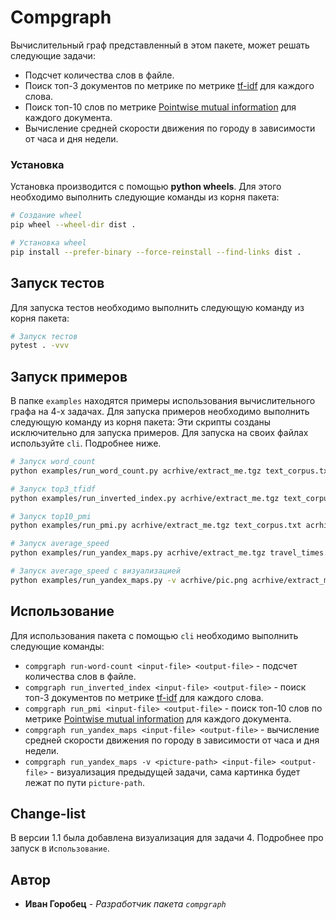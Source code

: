 # Compgraph

Вычислительный граф представленный в этом пакете, может решать следующие задачи:

- Подсчет количества слов в файле.
- Поиск топ-3 документов по метрике по метрике [tf-idf](https://ru.wikipedia.org/wiki/TF-IDF) для каждого слова.
- Поиск топ-10 слов по
  метрике [Pointwise mutual information](https://en.wikipedia.org/wiki/Pointwise_mutual_information) для каждого
  документа.
- Вычисление средней скорости движения по городу в зависимости от часа и дня недели.

### Установка

Установка производится с помощью __python wheels__. Для этого необходимо выполнить следующие команды из корня пакета:

```bash 
# Создание wheel
pip wheel --wheel-dir dist . 
```

```bash
# Установка wheel
pip install --prefer-binary --force-reinstall --find-links dist . 
```

## Запуск тестов

Для запуска тестов необходимо выполнить следующую команду из корня пакета:

```bash
# Запуск тестов
pytest . -vvv
```

## Запуск примеров

В папке `examples` находятся примеры использования вычислительного графа на 4-х задачах. Для запуска примеров необходимо
выполнить следующую команду из корня пакета:
Эти скрипты созданы исключительно для запуска примеров. Для запуска на своих файлах используйте `cli`. Подробнее ниже.

```bash
# Запуск word_count
python examples/run_word_count.py acrhive/extract_me.tgz text_corpus.txt acrhive/out.txt

# Запуск top3_tfidf
python examples/run_inverted_index.py acrhive/extract_me.tgz text_corpus.txt acrhive/out.txt

# Запуск top10_pmi
python examples/run_pmi.py acrhive/extract_me.tgz text_corpus.txt acrhive/out.txt

# Запуск average_speed
python examples/run_yandex_maps.py acrhive/extract_me.tgz travel_times.txt road_graph_data.txt acrhive/out.txt

# Запуск average_speed с визуализацией
python examples/run_yandex_maps.py -v acrhive/pic.png acrhive/extract_me.tgz travel_times.txt road_graph_data.txt acrhive/out.txt
```

## Использование

Для использования пакета с помощью `cli` необходимо выполнить следующие команды:

- `compgraph run-word-count <input-file> <output-file>` - подсчет количества слов в файле.
- `compgraph run_inverted_index <input-file> <output-file>` - поиск топ-3 документов по
  метрике [tf-idf](https://ru.wikipedia.org/wiki/TF-IDF) для каждого слова.
- `compgraph run_pmi <input-file> <output-file>` - поиск топ-10 слов по
  метрике [Pointwise mutual information](https://en.wikipedia.org/wiki/Pointwise_mutual_information) для каждого
  документа.
- `compgraph run_yandex_maps <input-file> <output-file>` - вычисление средней скорости движения по городу в зависимости
  от часа и дня недели.
- `compgraph run_yandex_maps -v <picture-path> <input-file> <output-file>` - визуализация предыдущей задачи, сама
  картинка будет лежат по пути `picture-path`.

## Change-list

В версии 1.1 была добавлена визуализация для задачи 4. Подробнее про
запуск в `Использование`.

## Автор

- **Иван Горобец** - *Разработчик пакета `compgraph`* 
